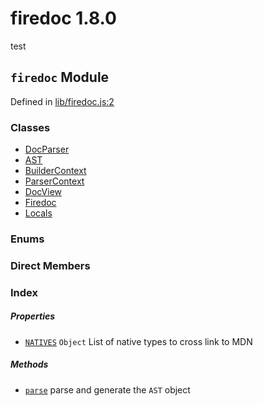 
# firedoc 1.8.0

test


## `firedoc` Module



Defined in [lib/firedoc.js:2](../files/lib_firedoc.js.md#l2)






### Classes
  - [DocParser](../classes/DocParser.md)
  - [AST](../classes/AST.md)
  - [BuilderContext](../classes/BuilderContext.md)
  - [ParserContext](../classes/ParserContext.md)
  - [DocView](../classes/DocView.md)
  - [Firedoc](../classes/Firedoc.md)
  - [Locals](../classes/Locals.md)

### Enums


### Direct Members
### Index

##### Properties

  - [`NATIVES`](#property-natives) `Object` List of native types to cross link to MDN



##### Methods

  - [`parse`](#method-parse) parse and generate the `AST` object




